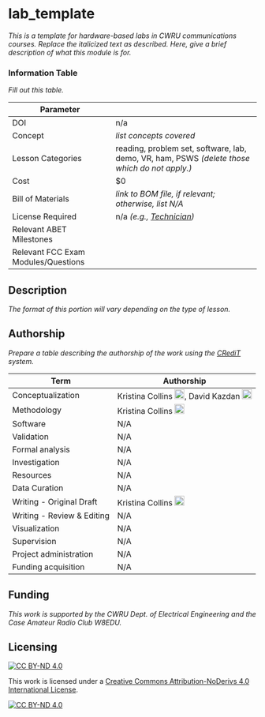 # lab_template
_This is a template for hardware-based labs in CWRU communications courses. Replace the italicized text as described. Here, give a brief description of what this module is for._

### Information Table
_Fill out this table._

| Parameter | |
| -------- | ------- |
| DOI  | n/a    |
| Concept | _list concepts covered_|
| Lesson Categories | reading, problem set, software, lab, demo, VR, ham, PSWS _(delete those which do not apply.)_|
| Cost    | $0    |
| Bill of Materials    | _link to BOM file, if relevant; otherwise, list N/A_    |
| License Required    | n/a _(e.g., [Technician](https://www.fcc.gov/wireless/bureau-divisions/mobility-division/amateur-radio-service))_ |
| Relevant ABET Milestones    |  |
| Relevant FCC Exam Modules/Questions    |  |

## Description
_The format of this portion will vary depending on the type of lesson._

## Authorship
_Prepare a table describing the authorship of the work using the [CRediT](https://www.elsevier.com/researcher/author/policies-and-guidelines/credit-author-statement) system._

| Term                       | Authorship |
|----------------------------|------------|
| Conceptualization          |  Kristina Collins <a href="https://orcid.org/0000-0002-3816-1948"><img width="20px" src="https://orcid.org/assets/vectors/orcid.logo.icon.svg" alt=""/></a>,  David Kazdan <a href="https://orcid.org/0000-0003-2663-8179"><img width="20px" src="https://orcid.org/assets/vectors/orcid.logo.icon.svg" alt=""/>|
| Methodology                |  Kristina Collins <a href="https://orcid.org/0000-0002-3816-1948"><img width="20px" src="https://orcid.org/assets/vectors/orcid.logo.icon.svg" alt=""/></a>          |
| Software                   | N/A           |
| Validation                 | N/A        |
| Formal analysis            | N/A        |
| Investigation              | N/A        |
| Resources                  | N/A        |
| Data Curation              | N/A        |
| Writing - Original Draft   | Kristina Collins <a href="https://orcid.org/0000-0002-3816-1948"><img width="20px" src="https://orcid.org/assets/vectors/orcid.logo.icon.svg" alt=""/></a>       |
| Writing - Review & Editing | N/A         |
| Visualization              | N/A          |
| Supervision                | N/A        |
| Project administration     | N/A        |
| Funding acquisition        | N/A         |

## Funding
_This work is supported by the CWRU Dept. of Electrical Engineering and the Case Amateur Radio Club W8EDU._

## Licensing
[![CC BY-ND 4.0][cc-by-nd-shield]][cc-by-nd]

This work is licensed under a
[Creative Commons Attribution-NoDerivs 4.0 International License][cc-by-nd].

[![CC BY-ND 4.0][cc-by-nd-image]][cc-by-nd]

[cc-by-nd]: https://creativecommons.org/licenses/by-nd/4.0/
[cc-by-nd-image]: https://licensebuttons.net/l/by-nd/4.0/88x31.png
[cc-by-nd-shield]: https://img.shields.io/badge/License-CC%20BY--ND%204.0-lightgrey.svg
